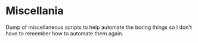 # Miscellania
Dump of miscellaneous scripts to help automate the boring things so I don't have to remember how to automate them again.
